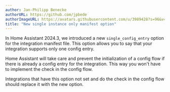 ```yaml
---
author: Jan-Philipp Benecke
authorURL: https://github.com/jpbede
authorImageURL: https://avatars.githubusercontent.com/u/3989428?s=96&v=4
title: "New single instance only manifest option"
---
```


In Home Assistant 2024.3, we introduced a new `single_config_entry` option for the integration manifest file.
This option allows you to say that your integration supports only one config entry.

Home Assistant will take care and prevent the initialization of a config flow if there is already a config entry for the integration.
This way you won't have to implement the check in the config flow.

Integrations that have this option not set and do the check in the config flow should replace it with the new option.